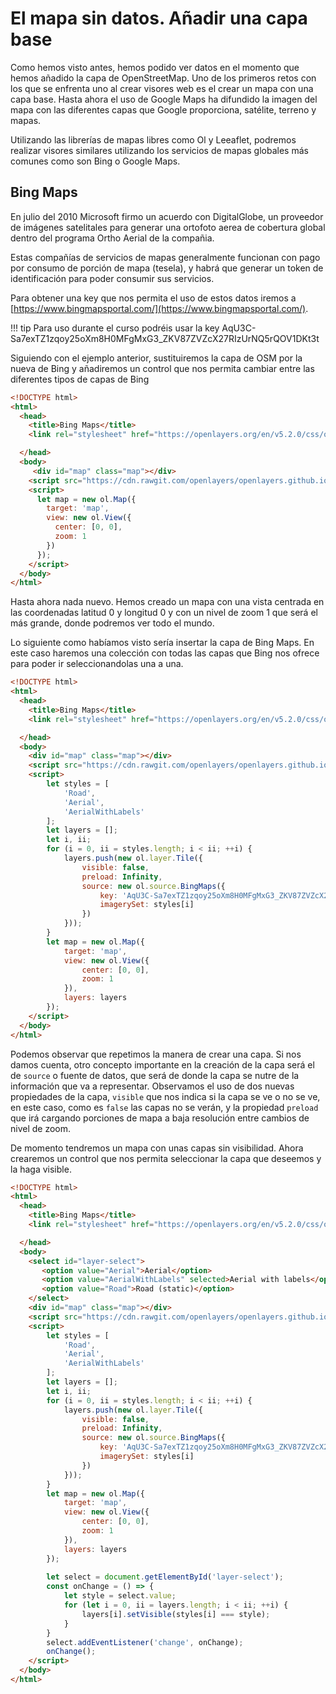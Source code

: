 # El mapa sin datos. Añadir una capa base
Como hemos visto antes, hemos podido ver datos en el momento que hemos añadido la capa de OpenStreetMap. Uno de los primeros retos con los que se enfrenta uno al crear visores web es el crear un mapa con una capa base. Hasta ahora el uso de Google Maps ha difundido la imagen del mapa con las diferentes capas que Google proporciona, satélite, terreno y mapas.

Utilizando las librerías de mapas libres como Ol y Leeaflet, podremos realizar visores similares utilizando los servicios de mapas globales más comunes como son Bing o Google Maps.

## Bing Maps
En julio del 2010 Microsoft firmo un acuerdo con DigitalGlobe, un proveedor de imágenes satelitales para generar una ortofoto aerea de cobertura global dentro del programa Ortho Aerial de la compañia.

Estas compañías de servicios de mapas generalmente funcionan con pago por consumo de porción de mapa (tesela), y habrá que generar un token de identificación para poder consumir sus servicios.

Para obtener una key que nos permita el uso de estos datos iremos a [https://www.bingmapsportal.com/](https://www.bingmapsportal.com/).

!!! tip
    Para uso durante el curso podréis usar la key AqU3C-Sa7exTZ1zqoy25oXm8H0MFgMxG3_ZKV87ZVZcX27RIzUrNQ5rQOV1DKt3t

Siguiendo con el ejemplo anterior, sustituiremos la capa de OSM por la nueva de Bing y añadiremos un control que nos permita cambiar entre las diferentes tipos de capas de Bing

```html
<!DOCTYPE html>
<html>
  <head>
    <title>Bing Maps</title>
    <link rel="stylesheet" href="https://openlayers.org/en/v5.2.0/css/ol.css" type="text/css">

  </head>
  <body>
     <div id="map" class="map"></div>
    <script src="https://cdn.rawgit.com/openlayers/openlayers.github.io/master/en/v5.2.0/build/ol.js"></script>
    <script>
      let map = new ol.Map({
        target: 'map',
        view: new ol.View({
          center: [0, 0],
          zoom: 1
        })
      });
    </script>
  </body>
</html>
```

Hasta ahora nada nuevo. Hemos creado un mapa con una vista centrada en las coordenadas latitud 0 y longitud 0 y con un nivel de zoom 1 que será el más grande, donde podremos ver todo el mundo.

Lo siguiente como habíamos visto sería insertar la capa de Bing Maps. En este caso haremos una colección con todas las capas que Bing nos ofrece para poder ir seleccionandolas una a una. 

```html hl_lines="12 13 14 15 16 17 18 19 20 21 22 23 24 25 26 27 28 35"
<!DOCTYPE html>
<html>
  <head>
    <title>Bing Maps</title>
    <link rel="stylesheet" href="https://openlayers.org/en/v5.2.0/css/ol.css" type="text/css">

  </head>
  <body>
    <div id="map" class="map"></div>
    <script src="https://cdn.rawgit.com/openlayers/openlayers.github.io/master/en/v5.2.0/build/ol.js"></script>
    <script>
        let styles = [
            'Road',
            'Aerial',
            'AerialWithLabels'
        ];
        let layers = [];
        let i, ii;
        for (i = 0, ii = styles.length; i < ii; ++i) {
            layers.push(new ol.layer.Tile({
                visible: false,
                preload: Infinity,
                source: new ol.source.BingMaps({
                    key: 'AqU3C-Sa7exTZ1zqoy25oXm8H0MFgMxG3_ZKV87ZVZcX27RIzUrNQ5rQOV1DKt3t',
                    imagerySet: styles[i]
                })
            }));
        }
        let map = new ol.Map({
            target: 'map',
            view: new ol.View({
                center: [0, 0],
                zoom: 1
            }),
            layers: layers
        });
    </script>
  </body>
</html>
```

Podemos observar que repetimos la manera de crear una capa. Si nos damos cuenta, otro concepto importante en la creación de la capa será el de `source` o fuente de datos, que será de donde la capa se nutre de la información que va a representar.
Observamos el uso de dos nuevas propiedades de la capa, `visible` que nos indica si la capa se ve o no se ve, en este caso, como es `false` las capas no se verán, y la propiedad `preload` que irá cargando porciones de mapa a baja resolución entre cambios de nivel de zoom.

De momento tendremos un mapa con unas capas sin visibilidad. Ahora crearemos un control que nos permita seleccionar la capa que deseemos y la haga visible.

```html hl_lines="9 10 11 12 13 43 44 45 46 47 48 49 50 51"
<!DOCTYPE html>
<html>
  <head>
    <title>Bing Maps</title>
    <link rel="stylesheet" href="https://openlayers.org/en/v5.2.0/css/ol.css" type="text/css">

  </head>
  <body>
    <select id="layer-select">
       <option value="Aerial">Aerial</option>
       <option value="AerialWithLabels" selected>Aerial with labels</option>
       <option value="Road">Road (static)</option>
    </select>
    <div id="map" class="map"></div>
    <script src="https://cdn.rawgit.com/openlayers/openlayers.github.io/master/en/v5.2.0/build/ol.js"></script>
    <script>
        let styles = [
            'Road',
            'Aerial',
            'AerialWithLabels'
        ];
        let layers = [];
        let i, ii;
        for (i = 0, ii = styles.length; i < ii; ++i) {
            layers.push(new ol.layer.Tile({
                visible: false,
                preload: Infinity,
                source: new ol.source.BingMaps({
                    key: 'AqU3C-Sa7exTZ1zqoy25oXm8H0MFgMxG3_ZKV87ZVZcX27RIzUrNQ5rQOV1DKt3t',
                    imagerySet: styles[i]
                })
            }));
        }
        let map = new ol.Map({
            target: 'map',
            view: new ol.View({
                center: [0, 0],
                zoom: 1
            }),
            layers: layers
        });
        
        let select = document.getElementById('layer-select');
        const onChange = () => {
            let style = select.value;
            for (let i = 0, ii = layers.length; i < ii; ++i) {
                layers[i].setVisible(styles[i] === style);
            }
        }
        select.addEventListener('change', onChange);
        onChange();
    </script>
  </body>
</html>
```